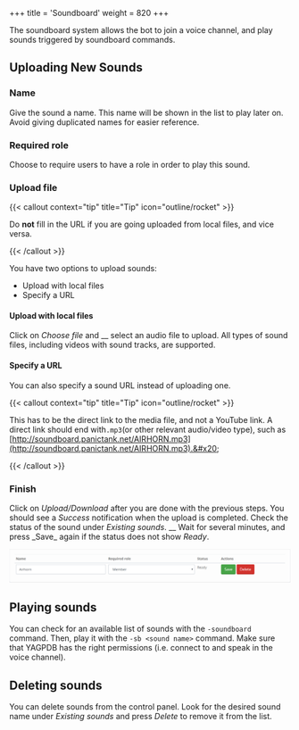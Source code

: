 +++
title = 'Soundboard'
weight = 820
+++

The soundboard system allows the bot to join a voice channel, and play sounds triggered by soundboard commands.

<!--more-->

## Uploading New Sounds

### Name

Give the sound a name. This name will be shown in the list to play later on. Avoid giving duplicated names for easier
reference.

### Required role

Choose to require users to have a role in order to play this sound.

### Upload file

{{< callout context="tip" title="Tip" icon="outline/rocket" >}}

Do **not** fill in the URL if you are going uploaded from local files, and vice versa.

{{< /callout >}}

You have two options to upload sounds:

- Upload with local files
- Specify a URL

#### Upload with local files

Click on _Choose file_ and \_\_ select an audio file to upload. All types of sound files, including videos with sound
tracks, are supported.

#### Specify a URL

You can also specify a sound URL instead of uploading one.&#x20;

{{< callout context="tip" title="Tip" icon="outline/rocket" >}}

This has to be the direct link to the media file, and not a YouTube link. A direct link should end with`.mp3`(or other
relevant audio/video type), such as
[http://soundboard.panictank.net/AIRHORN.mp3](http://soundboard.panictank.net/AIRHORN.mp3).&#x20;

{{< /callout >}}

### Finish

Click on _Upload/Download_ after you are done with the previous steps. You should see a _Success_ notification when the
upload is completed. Check the status of the sound under _Existing sounds_. \__ Wait for several minutes, and press
\_Save_ again if the status does not show _Ready_.

![An example of a successfully uploaded sound](example_soundboard.png)

## Playing sounds

You can check for an available list of sounds with the `-soundboard` command. Then, play it with the `-sb <sound name>`
command. Make sure that YAGPDB has the right permissions (i.e. connect to and speak in the voice channel).

## Deleting sounds

You can delete sounds from the control panel. Look for the desired sound name under _Existing sounds_ and press _Delete_
to remove it from the list.

